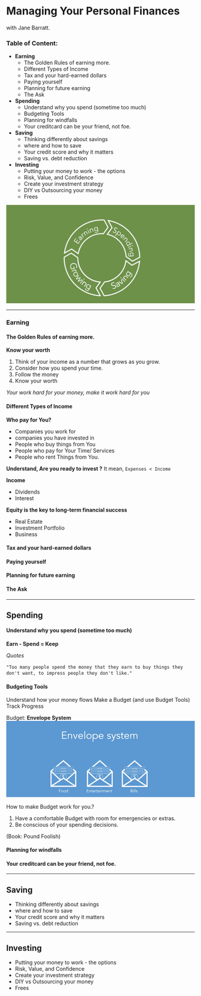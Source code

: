 # Managing Your Personal Finances

with Jane Barratt.

### Table of Content:

- **Earning**
  - The Golden Rules of earning more.
  - Different Types of Income
  - Tax and your hard-earned dollars
  - Paying yourself
  - Planning for future earning
  - The Ask
- **Spending**
  - Understand why you spend (sometime too much)
  - Budgeting Tools
  - Planning for windfalls
  - Your creditcard can be your friend, not foe.
- **Saving**
  - Thinking differently about savings
  - where and how to save
  - Your credit score and why it matters
  - Saving vs. debt reduction
- **Investing**
  - Putting your money to work - the options
  - Risk, Value, and Confidence
  - Create your investment strategy
  - DIY vs Outsourcing your money
  - Frees

![the bigger Picture](1.png)

---

### **Earning**

#### The Golden Rules of earning more.

**Know your worth**

1. Think of your income as a number that grows as you grow.
2. Consider how you spend your time.
3. Follow the money
4. Know your worth

_Your work hard for your money, make it work hard for you_

#### Different Types of Income

**Who pay for You?**

- Companies you work for
- companies you have invested in
- People who buy things from You
- People who pay for Your Time/ Services
- People who rent Things from You.

**Understand, Are you ready to invest ?**
It mean, `Expenses < Income`

**Income**

- Dividends
- Interest

**Equity is the key to long-term financial success**

- Real Estate
- Investment Portfolio
- Business

#### Tax and your hard-earned dollars

#### Paying yourself

#### Planning for future earning

#### The Ask

---

## **Spending**

#### Understand why you spend (sometime too much)

**Earn - Spend = Keep**

_Quotes_

    "Too many people spend the money that they earn to buy things they don't want, to impress people they don't like."

#### Budgeting Tools

Understand how your money flows
Make a Budget (and use Budget Tools)
Track Progress

Budget: **Envelope System**
![Envelop](2.png)

How to make Budget work for you.?

1. Have a comfortable Budget with room for emergencies or extras.
2. Be conscious of your spending decisions.

(Book: Pound Foolish)

#### Planning for windfalls

#### Your creditcard can be your friend, not foe.

---

## Saving

- Thinking differently about savings
- where and how to save
- Your credit score and why it matters
- Saving vs. debt reduction

---

## Investing

- Putting your money to work - the options
- Risk, Value, and Confidence
- Create your investment strategy
- DIY vs Outsourcing your money
- Frees
